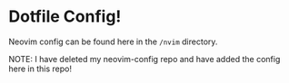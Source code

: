# Dotfile Config!

Neovim config can be found here in the `/nvim` directory.

NOTE: I have deleted my neovim-config repo and have added the config here in this repo!
